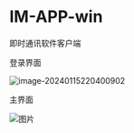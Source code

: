 # IM-APP-win
即时通讯软件客户端

登录界面

![image-20240115220400902](C:/Users/90942/AppData/Roaming/Typora/typora-user-images/image-20240115220400902.png)





主界面

![图片](https://github.com/freeTrou/IM-APP-win/assets/79360793/52d412d9-5ee4-4247-9d43-3e0b6bed8580)


